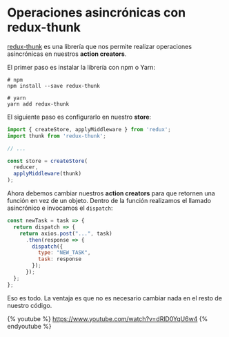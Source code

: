# Operaciones asincrónicas con redux-thunk

[redux-thunk](https://github.com/reduxjs/redux-thunk) es una librería que nos permite realizar operaciones asincrónicas en nuestros **action creators**.

El primer paso es instalar la librería con npm o Yarn:

```
# npm
npm install --save redux-thunk

# yarn
yarn add redux-thunk
```

El siguiente paso es configurarlo en nuestro **store**:

```javascript
import { createStore, applyMiddleware } from 'redux';
import thunk from 'redux-thunk';

// ...

const store = createStore(
  reducer,
  applyMiddleware(thunk)
);
```

Ahora debemos cambiar nuestros **action creators** para que retornen una función en vez de un objeto. Dentro de la función realizamos el llamado asincrónico e invocamos el `dispatch`:

```javascript
const newTask = task => {
  return dispatch => {
    return axios.post("...", task)
      .then(response => {
        dispatch({
          type: "NEW_TASK",
          task: response
        });
      });
  };
};
```

Eso es todo. La ventaja es que no es necesario cambiar nada en el resto de nuestro código.

{% youtube %} https://www.youtube.com/watch?v=dRlD0YqU6w4 {% endyoutube %}
